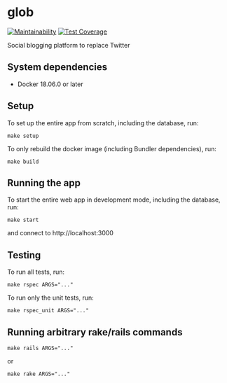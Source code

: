 # glob
[![Maintainability](https://api.codeclimate.com/v1/badges/e86d2107e055dbe9e9fe/maintainability)](https://codeclimate.com/github/exchgr/glob/maintainability)
[![Test Coverage](https://api.codeclimate.com/v1/badges/e86d2107e055dbe9e9fe/test_coverage)](https://codeclimate.com/github/exchgr/glob/test_coverage)

Social blogging platform to replace Twitter

## System dependencies
- Docker 18.06.0 or later

## Setup
To set up the entire app from scratch, including the database, run:

```
make setup
```

To only rebuild the docker image (including Bundler dependencies), run:

```
make build
```

## Running the app
To start the entire web app in development mode, including the database, run:

```
make start
```

and connect to http://localhost:3000

## Testing
To run all tests, run:
```
make rspec ARGS="..."
```

To run only the unit tests, run:
```
make rspec_unit ARGS="..."
```

## Running arbitrary rake/rails commands
```
make rails ARGS="..."
```
or
```
make rake ARGS="..."
```
